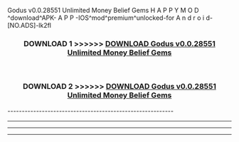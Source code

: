  Godus v0.0.28551 Unlimited Money Belief Gems  H A P P Y M O D ^download^APK- A P P -IOS^mod^premium^unlocked-for A n d r o i d-[NO.ADS]-lk2fl



<div align="center">

<h3>DOWNLOAD 1 >>>>>> <a href="https://en-mod.web.app/?en= Godus v0.0.28551 Unlimited Money Belief Gems ">DOWNLOAD Godus v0.0.28551 Unlimited Money Belief Gems  </a></h3><br>

<h3>DOWNLOAD 2 >>>>>> <a href="https://en-mod.web.app/?en= Godus v0.0.28551 Unlimited Money Belief Gems ">DOWNLOAD Godus v0.0.28551 Unlimited Money Belief Gems  </a></h3>

</div>
----------------------------------------------------------

----------------------------------------------------------

----------------------------------------------------------

----------------------------------------------------------



